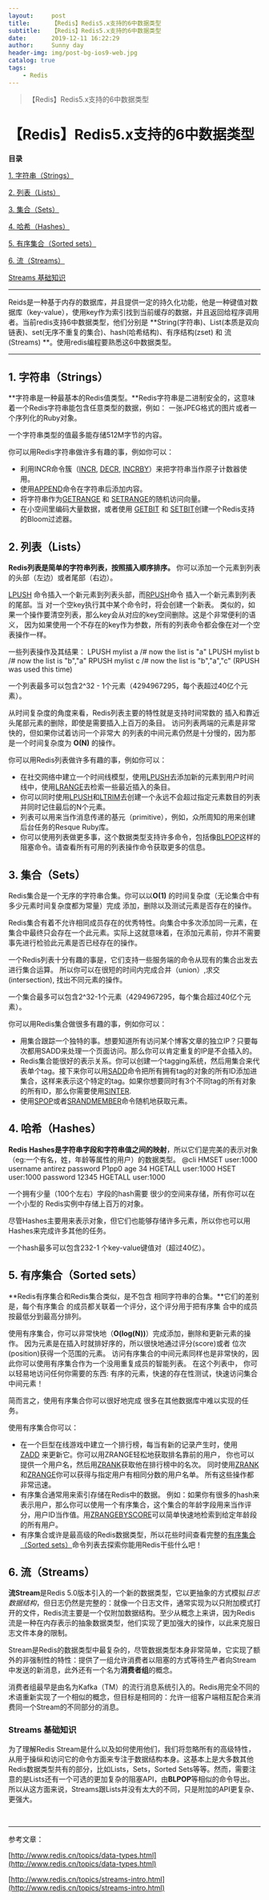 ```yaml
---
layout:     post
title:      【Redis】Redis5.x支持的6中数据类型
subtitle:   【Redis】Redis5.x支持的6中数据类型
date:       2019-12-11 16:22:29
author:     Sunny day
header-img: img/post-bg-ios9-web.jpg
catalog: true
tags:
    - Redis
---
```


>【Redis】Redis5.x支持的6中数据类型

# 【Redis】Redis5.x支持的6中数据类型


**目录**

[1. 字符串（Strings）](#strings)

[2. 列表（Lists）](#2.%20%E5%88%97%E8%A1%A8%EF%BC%88Lists%EF%BC%89)

[3. 集合（Sets）](#sets)

[4. 哈希（Hashes）](#hashes)

[5. 有序集合（Sorted sets）](#sorted-sets)

[6. 流（Streams）](#redis-streams-)

[Streams 基础知识](#streams-)

----
Reids是一种基于内存的数据库，并且提供一定的持久化功能，他是一种键值对数据库（key-value），使用key作为索引找到当前缓存的数据，并且返回给程序调用者。当前redis支持6中数据类型，他们分别是 **String(字符串)、List(本质是双向链表)、set(无序不重复的集合)、hash(哈希结构)、有序结构(zset) 和 流(Streams) **。使用redis编程要熟悉这6中数据类型。

----

## **1. 字符串（Strings）**

**字符串是一种最基本的Redis值类型。**Redis字符串是二进制安全的，这意味着一个Redis字符串能包含任意类型的数据，例如： 一张JPEG格式的图片或者一个序列化的Ruby对象。

一个字符串类型的值最多能存储512M字节的内容。

你可以用Redis字符串做许多有趣的事，例如你可以：

* 利用INCR命令簇（[INCR](http://www.redis.cn/commands/incr.html), [DECR](http://www.redis.cn/commands/decr.html), [INCRBY](http://www.redis.cn/commands/incrby)）来把字符串当作原子计数器使用。
* 使用[APPEND](http://www.redis.cn/commands/append.html)命令在字符串后添加内容。
* 将字符串作为[GETRANGE](http://www.redis.cn/commands/getrange.html) 和 [SETRANGE](http://www.redis.cn/commands/setrange.html)的随机访问向量。
* 在小空间里编码大量数据，或者使用 [GETBIT](http://www.redis.cn/commands/getbit.html) 和 [SETBIT](http://www.redis.cn/commands/setbit.html)创建一个Redis支持的Bloom过滤器。

## **2. 列表（Lists）**

**Redis列表是简单的字符串列表，按照插入顺序排序。** 你可以添加一个元素到列表的头部（左边）或者尾部（右边）。

[LPUSH](http://www.redis.cn/commands/lpush.html) 命令插入一个新元素到列表头部，而[RPUSH](http://www.redis.cn/commands/rpush.html)命令 插入一个新元素到列表的尾部。当 对一个空key执行其中某个命令时，将会创建一个新表。 类似的，如果一个操作要清空列表，那么key会从对应的key空间删除。这是个非常便利的语义， 因为如果使用一个不存在的key作为参数，所有的列表命令都会像在对一个空表操作一样。

一些列表操作及其结果：
LPUSH mylist a /# now the list is "a" LPUSH mylist b /# now the list is "b","a" RPUSH mylist c /# now the list is "b","a","c" (RPUSH was used this time)

一个列表最多可以包含2^32 - 1个元素（4294967295，每个表超过40亿个元素）。

从时间复杂度的角度来看，Redis列表主要的特性就是支持时间常数的 插入和靠近头尾部元素的删除，即使是需要插入上百万的条目。 访问列表两端的元素是非常快的，但如果你试着访问一个非常大 的列表的中间元素仍然是十分慢的，因为那是一个时间复杂度为 **O(N)** 的操作。

你可以用Redis列表做许多有趣的事，例如你可以：

* 在社交网络中建立一个时间线模型，使用[LPUSH](http://www.redis.cn/commands/lpush.html)去添加新的元素到用户时间线中，使用[LRANGE](http://www.redis.cn/commands/lrange.html)去检索一些最近插入的条目。
* 你可以同时使用[LPUSH](http://www.redis.cn/commands/lpush.html)和[LTRIM](http://www.redis.cn/commands/ltrim.html)去创建一个永远不会超过指定元素数目的列表并同时记住最后的N个元素。
* 列表可以用来当作消息传递的基元（primitive），例如，众所周知的用来创建后台任务的Resque Ruby库。
* 你可以使用列表做更多事，这个数据类型支持许多命令，包括像[BLPOP](http://www.redis.cn/commands/blpop.html)这样的阻塞命令。请查看所有可用的列表操作命令获取更多的信息。

## **3. 集合（Sets）**

Redis集合是一个无序的字符串合集。你可以以**O(1)** 的时间复杂度（无论集合中有多少元素时间复杂度都为常量）完成 添加，删除以及测试元素是否存在的操作。

Redis集合有着不允许相同成员存在的优秀特性。向集合中多次添加同一元素，在集合中最终只会存在一个此元素。实际上这就意味着，在添加元素前，你并不需要事先进行检验此元素是否已经存在的操作。

一个Redis列表十分有趣的事是，它们支持一些服务端的命令从现有的集合出发去进行集合运算。 所以你可以在很短的时间内完成合并（union）,求交(intersection), 找出不同元素的操作。

一个集合最多可以包含2^32-1个元素（4294967295，每个集合超过40亿个元素）。

你可以用Redis集合做很多有趣的事，例如你可以：

* 用集合跟踪一个独特的事。想要知道所有访问某个博客文章的独立IP？只要每次都用SADD来处理一个页面访问。那么你可以肯定重复的IP是不会插入的。
* Redis集合能很好的表示关系。你可以创建一个tagging系统，然后用集合来代表单个tag。接下来你可以用[SADD](http://www.redis.cn/commands/sadd.html)命令把所有拥有tag的对象的所有ID添加进集合，这样来表示这个特定的tag。如果你想要同时有3个不同tag的所有对象的所有ID，那么你需要使用[SINTER](http://www.redis.cn/commands/sinter.html).
* 使用[SPOP](http://www.redis.cn/commands/spop.html)或者[SRANDMEMBER](http://www.redis.cn/commands/srandmember.html)命令随机地获取元素。

## **4. 哈希（Hashes）**

**Redis Hashes是字符串字段和字符串值之间的映射**，所以它们是完美的表示对象（eg:一个有名，姓，年龄等属性的用户）的数据类型。
@cli HMSET user:1000 username antirez password P1pp0 age 34 HGETALL user:1000 HSET user:1000 password 12345 HGETALL user:1000

一个拥有少量（100个左右）字段的hash需要 很少的空间来存储，所有你可以在一个小型的 Redis实例中存储上百万的对象。

尽管Hashes主要用来表示对象，但它们也能够存储许多元素，所以你也可以用Hashes来完成许多其他的任务。

一个hash最多可以包含232-1 个key-value键值对（超过40亿）。

## **5. 有序集合（Sorted sets）**

**Redis有序集合和Redis集合类似，是不包含 相同字符串的合集。**它们的差别是，每个有序集合 的成员都关联着一个评分，这个评分用于把有序集 合中的成员按最低分到最高分排列。

使用有序集合，你可以非常快地（**O(log(N))**）完成添加，删除和更新元素的操作。 因为元素是在插入时就排好序的，所以很快地通过评分(score)或者 位次(position)获得一个范围的元素。 访问有序集合的中间元素同样也是非常快的，因此你可以使用有序集合作为一个没用重复成员的智能列表。 在这个列表中， 你可以轻易地访问任何你需要的东西: 有序的元素，快速的存在性测试，快速访问集合中间元素！

简而言之，使用有序集合你可以很好地完成 很多在其他数据库中难以实现的任务。

使用有序集合你可以：

* 在一个巨型在线游戏中建立一个排行榜，每当有新的记录产生时，使用[ZADD](http://www.redis.cn/commands/zadd.html) 来更新它。你可以用ZRANGE轻松地获取排名靠前的用户， 你也可以提供一个用户名，然后用[ZRANK](http://www.redis.cn/commands/zrank.html)获取他在排行榜中的名次。 同时使用[ZRANK](http://www.redis.cn/commands/zrank.html)和[ZRANGE](http://www.redis.cn/commands/zrange.html)你可以获得与指定用户有相同分数的用户名单。 所有这些操作都非常迅速。
* 有序集合通常用来索引存储在Redis中的数据。 例如：如果你有很多的hash来表示用户，那么你可以使用一个有序集合，这个集合的年龄字段用来当作评分，用户ID当作值。用[ZRANGEBYSCORE](http://www.redis.cn/commands/zrangebyscore.html)可以简单快速地检索到给定年龄段的所有用户。
* 有序集合或许是最高级的Redis数据类型，所以花些时间查看完整的[有序集合（Sorted sets）](http://www.redis.cn/commands.html#sorted_set)命令列表去探索你能用Redis干些什么吧！

## 6. 流（Streams）

**流Stream**是Redis 5.0版本引入的一个新的数据类型，它以更抽象的方式模拟*日志数据结构*，但日志仍然是完整的：就像一个日志文件，通常实现为以只附加模式打开的文件，Redis流主要是一个仅附加数据结构。至少从概念上来讲，因为Redis流是一种在内存表示的抽象数据类型，他们实现了更加强大的操作，以此来克服日志文件本身的限制。

Stream是Redis的数据类型中最复杂的，尽管数据类型本身非常简单，它实现了额外的非强制性的特性：提供了一组允许消费者以阻塞的方式等待生产者向Stream中发送的新消息，此外还有一个名为**消费者组**的概念。

消费者组最早是由名为Kafka（TM）的流行消息系统引入的。Redis用完全不同的术语重新实现了一个相似的概念，但目标是相同的：允许一组客户端相互配合来消费同一个Stream的不同部分的消息。

### Streams 基础知识

为了理解Redis Stream是什么以及如何使用他们，我们将忽略所有的高级特性，从用于操纵和访问它的命令方面来专注于数据结构本身。这基本上是大多数其他Redis数据类型共有的部分，比如Lists，Sets，Sorted Sets等等。然而，需要注意的是Lists还有一个可选的更加复杂的阻塞API，由**BLPOP**等相似的命令导出。所以从这方面来说，Streams跟Lists并没有太大的不同，只是附加的API更复杂、更强大。

 

----

参考文章：

[http://www.redis.cn/topics/data-types.html](http://www.redis.cn/topics/data-types.html)

[http://www.redis.cn/topics/streams-intro.html](http://www.redis.cn/topics/streams-intro.html)

